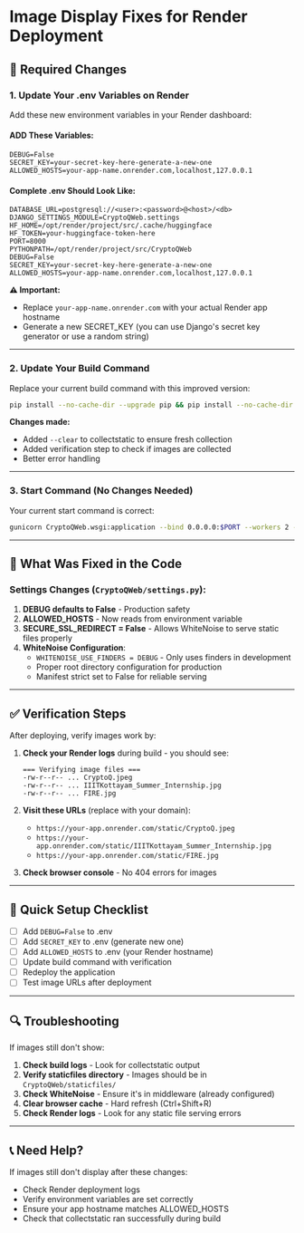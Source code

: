 # Image Display Fixes for Render Deployment

## 🔧 Required Changes

### 1. **Update Your .env Variables on Render**

Add these new environment variables in your Render dashboard:

#### **ADD These Variables:**

```
DEBUG=False
SECRET_KEY=your-secret-key-here-generate-a-new-one
ALLOWED_HOSTS=your-app-name.onrender.com,localhost,127.0.0.1
```

#### **Complete .env Should Look Like:**

```
DATABASE_URL=postgresql://<user>:<password>@<host>/<db>
DJANGO_SETTINGS_MODULE=CryptoQWeb.settings
HF_HOME=/opt/render/project/src/.cache/huggingface
HF_TOKEN=your-huggingface-token-here
PORT=8000
PYTHONPATH=/opt/render/project/src/CryptoQWeb
DEBUG=False
SECRET_KEY=your-secret-key-here-generate-a-new-one
ALLOWED_HOSTS=your-app-name.onrender.com,localhost,127.0.0.1
```

**⚠️ Important:** 
- Replace `your-app-name.onrender.com` with your actual Render app hostname
- Generate a new SECRET_KEY (you can use Django's secret key generator or use a random string)

---

### 2. **Update Your Build Command**

Replace your current build command with this improved version:

```bash
pip install --no-cache-dir --upgrade pip && pip install --no-cache-dir -r requirements.txt && cd CryptoQWeb && python manage.py collectstatic --noinput --clear && echo "=== Verifying image files ===" && ls -la staticfiles/*.jpg staticfiles/*.jpeg 2>/dev/null || echo "Warning: Some images may not be in staticfiles" && python manage.py migrate --noinput && cd .. && python download_models.py
```

**Changes made:**
- Added `--clear` to collectstatic to ensure fresh collection
- Added verification step to check if images are collected
- Better error handling

---

### 3. **Start Command (No Changes Needed)**

Your current start command is correct:
```bash
gunicorn CryptoQWeb.wsgi:application --bind 0.0.0.0:$PORT --workers 2 --timeout 120
```

---

## 📝 What Was Fixed in the Code

### Settings Changes (`CryptoQWeb/settings.py`):

1. **DEBUG defaults to False** - Production safety
2. **ALLOWED_HOSTS** - Now reads from environment variable
3. **SECURE_SSL_REDIRECT = False** - Allows WhiteNoise to serve static files properly
4. **WhiteNoise Configuration**:
   - `WHITENOISE_USE_FINDERS = DEBUG` - Only uses finders in development
   - Proper root directory configuration for production
   - Manifest strict set to False for reliable serving

---

## ✅ Verification Steps

After deploying, verify images work by:

1. **Check your Render logs** during build - you should see:
   ```
   === Verifying image files ===
   -rw-r--r-- ... CryptoQ.jpeg
   -rw-r--r-- ... IIITKottayam_Summer_Internship.jpg
   -rw-r--r-- ... FIRE.jpg
   ```

2. **Visit these URLs** (replace with your domain):
   - `https://your-app.onrender.com/static/CryptoQ.jpeg`
   - `https://your-app.onrender.com/static/IIITKottayam_Summer_Internship.jpg`
   - `https://your-app.onrender.com/static/FIRE.jpg`

3. **Check browser console** - No 404 errors for images

---

## 🚀 Quick Setup Checklist

- [ ] Add `DEBUG=False` to .env
- [ ] Add `SECRET_KEY` to .env (generate new one)
- [ ] Add `ALLOWED_HOSTS` to .env (your Render hostname)
- [ ] Update build command with verification
- [ ] Redeploy the application
- [ ] Test image URLs after deployment

---

## 🔍 Troubleshooting

If images still don't show:

1. **Check build logs** - Look for collectstatic output
2. **Verify staticfiles directory** - Images should be in `CryptoQWeb/staticfiles/`
3. **Check WhiteNoise** - Ensure it's in middleware (already configured)
4. **Clear browser cache** - Hard refresh (Ctrl+Shift+R)
5. **Check Render logs** - Look for any static file serving errors

---

## 📞 Need Help?

If images still don't display after these changes:
- Check Render deployment logs
- Verify environment variables are set correctly
- Ensure your app hostname matches ALLOWED_HOSTS
- Check that collectstatic ran successfully during build

